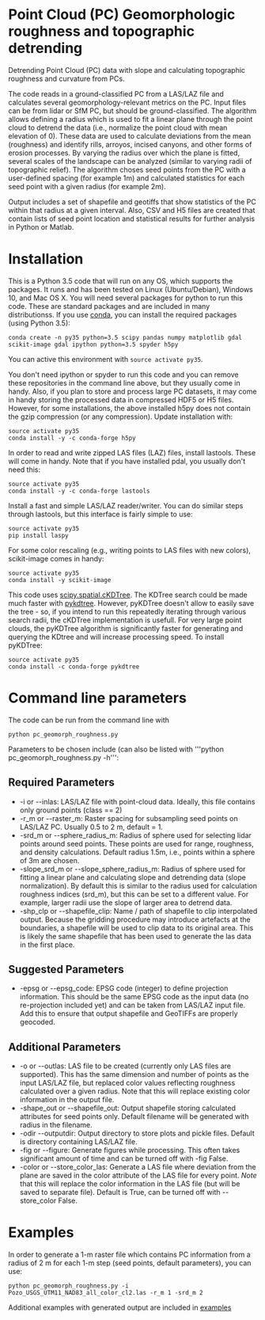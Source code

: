 # Point Cloud (PC) Geomorphologic roughness and topographic detrending
Detrending Point Cloud (PC) data with slope and calculating topographic roughness and curvature from PCs.

The code reads in a ground-classified PC from a LAS/LAZ file and calculates several geomorphology-relevant metrics on the PC. Input files can be from lidar or SfM PC, but should be ground-classified. The algorithm allows defining a radius which is used to fit a linear plane through the point cloud to detrend the data (i.e., normalize the point cloud with mean elevation of 0). These data are used to calculate deviations from the mean (roughness) and identify rills, arroyos, incised canyons, and other forms of erosion processes. By varying the radius over which the plane is fitted, several scales of the landscape can be analyzed (similar to varying radii of topographic relief).  The algorithm choses seed points from the PC with a user-defined spacing (for example 1m) and calculated statistics for each seed point with a given radius (for example 2m).

Output includes a set of shapefile and geotiffs that show statistics of the PC within that radius at a given interval. Also, CSV and H5 files are created that contain lists of seed point location and statistical results for further analysis in Python or Matlab.


# Installation
This is a Python 3.5 code that will run on any OS, which supports the packages. It runs and has been tested on Linux (Ubuntu/Debian), Windows 10, and Mac OS X. You will need several packages for python to run this code. These are standard packages and are included in many distributionss. If you use [conda](https://conda.io/docs/index.html), you can install the required packages (using Python 3.5):
```
conda create -n py35 python=3.5 scipy pandas numpy matplotlib gdal scikit-image gdal ipython python=3.5 spyder h5py
```

You can active this environment with ```source activate py35```.

You don't need ipython or spyder to run this code and you can remove these repositories in the command line above, but they usually come in handy. Also, if you plan to store and process large PC datasets, it may come in handy storing the processed data in compressed HDF5 or H5 files. However, for some installations, the above installed h5py does not contain the gzip compression (or any compression). Update installation with:
```
source activate py35
conda install -y -c conda-forge h5py
```

In order to read and write zipped LAS files (LAZ) files, install lastools. These will come in handy. Note that if you have installed pdal, you usually don't need this:
```
source activate py35
conda install -y -c conda-forge lastools
```

Install a fast and simple LAS/LAZ reader/writer. You can do similar steps through lastools, but this interface is fairly simple to use:
```
source activate py35
pip install laspy
```

For some color rescaling (e.g., writing points to LAS files with new colors), scikit-image comes in handy:
```
source activate py35
conda install -y scikit-image
```

This code uses [scipy.spatial.cKDTree](https://docs.scipy.org/doc/scipy-0.19.1/reference/generated/scipy.spatial.cKDTree.html). The KDTree search could be made much faster with [pykdtree](https://github.com/storpipfugl/pykdtree). However, pyKDTree doesn't allow to easily save the tree - so, if you intend to run this repeatedly iterating through various search radii, the cKDTree implementation is usefull. For very large point clouds, the pyKDTree algorithm is significantly faster for generating and querying the KDtree and will increase processing speed. To install pyKDTree:
```
source activate py35
conda install -c conda-forge pykdtree

```


# Command line parameters
The code can be run from the command line with
```
python pc_geomorph_roughness.py

```

Parameters to be chosen include (can also be listed with '''python pc_geomorph_roughness.py -h''':
## Required Parameters
+ -i or --inlas: LAS/LAZ file with point-cloud data. Ideally, this file contains only ground points (class == 2)
+ -r_m or --raster_m: Raster spacing for subsampling seed points on LAS/LAZ PC. Usually 0.5 to 2 m, default = 1.
+ -srd_m or --sphere_radius_m: Radius of sphere used for selecting lidar points around seed points. These points are used for range, roughness, and density calculations. Default radius 1.5m, i.e., points within a sphere of 3m are chosen.
+ -slope_srd_m or --slope_sphere_radius_m: Radius of sphere used for fitting a linear plane and calculating slope and detrending data (slope normalization). By default this is similar to the radius used for calculation roughness indices (srd_m), but this can be set to a different value. For example, larger radii use the slope of larger area to detrend data.
+ -shp_clp or --shapefile_clip: Name / path of shapefile to clip interpolated output. Because the gridding procedure may introduce artefacts at the boundaries, a shapefile will be used to clip data to its original area. This is likely the same shapefile that has been used to generate the las data in the first place.
## Suggested Parameters
+ -epsg or --epsg_code: EPSG code (integer) to define projection information. This should be the same EPSG code as the input data (no re-projection included yet) and can be taken from LAS/LAZ input file. Add this to ensure that output shapefile and GeoTIFFs are properly geocoded.

## Additional Parameters
+ -o or --outlas: LAS file to be created (currently only LAS files are supported). This has the same dimension and number of points as the input LAS/LAZ file, but replaced color values reflecting roughness calculated over a given radius. Note that this will replace existing color information in the output file.
+ -shape_out or --shapefile_out: Output shapefile storing calculated attributes for seed points only. Default filename will be generated with radius in the filename.
+ -odir --outputdir: Output directory to store plots and pickle files. Default is directory containing LAS/LAZ file.
+ -fig or --figure: Generate figures while processing. This often takes significant amount of time and can be turned off with -fig False.
+ -color or --store_color_las: Generate a LAS file where deviation from the plane are saved in the color attribute of the LAS file for every point. *Note* that this will replace the color information in the LAS file (but will be saved to separate file). Default is True, can be turned off with --store_color False.


# Examples

In order to generate a 1-m raster file which contains PC information from a radius of 2 m for each 1-m step (seed points, default parameters), you can use:

```
python pc_geomorph_roughness.py -i Pozo_USGS_UTM11_NAD83_all_color_cl2.las -r_m 1 -srd_m 2
```

Additional examples with generated output are included in [examples](examples/README.md)

